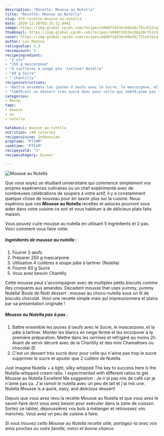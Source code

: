 ```yaml
---
description: "Recette: Mousse au Nutella"
title: "Recette: Mousse au Nutella"
slug: 474-recette-mousse-au-nutella
date: 2020-12-30T03:33:11.044Z
image: https://img-global.cpcdn.com/recipes/e0d8f2d33ec60a20/751x532cq70/mousse-au-nutella-photo-principale-de-la-recette.jpg
thumbnail: https://img-global.cpcdn.com/recipes/e0d8f2d33ec60a20/751x532cq70/mousse-au-nutella-photo-principale-de-la-recette.jpg
cover: https://img-global.cpcdn.com/recipes/e0d8f2d33ec60a20/751x532cq70/mousse-au-nutella-photo-principale-de-la-recette.jpg
author: Lou Medina
ratingvalue: 3.3
reviewcount: 5
recipeingredient:
- "2 ufs"
- "250 g mascarpone"
- "4 cuillères à soupe pte  tartiner Nutella"
- "60 g Sucre"
- " Chantilly"
recipeinstructions:
- "Battre ensemble les jaunes d oeufs avec le Sucre, le mascarpone, et la pâte à tartiner. Monter les blancs en neige ferme et les incorporer à la première préparation. Mettre dans les verrines et réfrigéré au moins 2h. Avant de servir décoré avec de la Chantilly et des mini Chamallows ou chocolat 😍"
- "C&#39;est un dessert très sucré donc pour celle qui n&#39;aime pas trop le sucre supprimer le sucre et ajouter que 2 cuillère de Nutella"
categories:
- Resep
tags:
- mousse
- au
- nutella

katakunci: mousse au nutella 
nutrition: 149 calories
recipecuisine: Indonesian
preptime: "PT19M"
cooktime: "PT51M"
recipeyield: "3"
recipecategory: Dinner

---
```



![Mousse au Nutella](https://img-global.cpcdn.com/recipes/e0d8f2d33ec60a20/751x532cq70/mousse-au-nutella-photo-principale-de-la-recette.jpg)

Que vous soyez un étudiant universitaire qui commence simplement vos propres expériences culinaires ou un chef expérimenté avec de nombreuses célébrations de soupers à votre actif, il y a constamment quelque chose de nouveau pour en savoir plus sur la cuisine. Nous espérons que ces <strong> Mousse au Nutella </strong> recettes et astuces pourront vous aider dans votre cuisine ce soir et vous habituer à de délicieux plats faits maison.

<!--inarticleads1-->

Vous pouvez cuire mousse au nutella en utilisant 5 Ingrédients et 2 pas. Voici comment vous faire cette.

##### Ingrédients de mousse au nutella :

1. Fournir 2 œufs
1. Préparer 250 g mascarpone
1. Utilisation 4 cuillères à soupe pâte à tartiner (Nutella)
1. Fournir 60 g Sucre
1. Vous avez besoin  Chantilly


Cette mousse peut s&#39;accompagner avec de multiples petits biscuits comme des croquants aux amandes. Decadent mousse that uses yummy, yummy Nutella! Boule de Noël dessert : mousse au choco-nutella sous un lit de biscuits chocolat. Voici une recette simple mais qui impressionnera et plaira par sa présentation originale ! 

<!--inarticleads2-->

##### Mousse au Nutella pas à pas :

1. Battre ensemble les jaunes d oeufs avec le Sucre, le mascarpone, et la pâte à tartiner. Monter les blancs en neige ferme et les incorporer à la première préparation. Mettre dans les verrines et réfrigéré au moins 2h. Avant de servir décoré avec de la Chantilly et des mini Chamallows ou chocolat 😍
1. C&#39;est un dessert très sucré donc pour celle qui n&#39;aime pas trop le sucre supprimer le sucre et ajouter que 2 cuillère de Nutella


Just imagine Nutella + a light, silky whipped The key to success here is the Nutella-whipped cream ratio. I experimented with different ratios to get. Mousse au Nutella Excellent Ma suggestion : Je n&#39;ai pas mis de café car je n&#39;aime pas ça. J&#39;ai ramoli le nutella avec un peu de lait et j&#39;ai mis une. Nutella Mousse is a quick, easy, and delicious dessert! 

<!--inarticleads1-->

<p>
Depuis que vous avez revu la recette Mousse au Nutella et que vous avez le savoir-faire dont vous avez besoin pour exécuter dans la zone de cuisson. Sortez ce tablier, dépoussiérez vos bols à mélanger et retroussez vos manches. Vous avez un peu de cuisine à faire.
</p>

<p>
<i>Si vous trouvez cette Mousse au Nutella recette utile, partagez-la avec vos amis proches ou votre famille, merci et bonne chance.</i>
</p>
